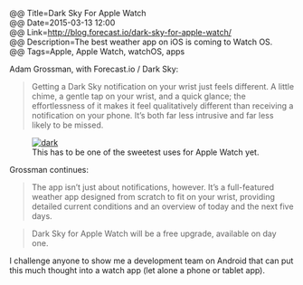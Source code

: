 @@ Title=Dark Sky For Apple Watch  
@@ Date=2015-03-13 12:00  
@@ Link=http://blog.forecast.io/dark-sky-for-apple-watch/  
@@ Description=The best weather app on iOS is coming to Watch OS.  
@@ Tags=Apple, Apple Watch, watchOS, apps  

Adam Grossman, with Forecast.io / Dark Sky:
>Getting a Dark Sky notification on your wrist just feels different. A little chime, a gentle tap on your wrist, and a quick glance; the effortlessness of it makes it feel qualitatively different than receiving a notification on your phone. It’s both far less intrusive and far less likely to be missed.

<figure>
	<a class="nohover" href="http://forecastblog.s3.amazonaws.com/images/apple-watch/watch-now.gif"/>
		<img src="http://forecastblog.s3.amazonaws.com/images/apple-watch/watch-now.gif" alt="dark" />
	</a>
	<figcaption>This has to be one of the sweetest uses for Apple Watch yet.</figcaption>
</figure>

Grossman continues:
>The app isn’t just about notifications, however. It’s a full-featured weather app designed from scratch to fit on your wrist, providing detailed current conditions and an overview of today and the next five days.

>Dark Sky for Apple Watch will be a free upgrade, available on day one.

I challenge anyone to show me a development team on Android that can put this much thought into a watch app (let alone a phone or tablet app).
